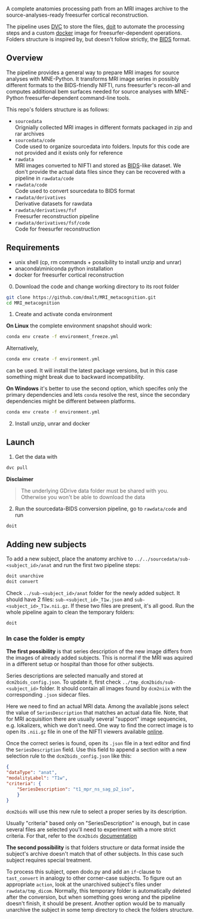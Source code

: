 A complete anatomies processing path from an MRI images archive to the
source-analyses-ready freesurfer cortical reconstruction.

The pipeline uses [DVC](https://dvc.org/) to store the files, [doit](https://pydoit.org/) to
automate the processing steps and a custom [docker](https://www.docker.com/) image for
freesurfer-dependent operations. Folders structure is inspired by, but doesn't follow strictly, the
[BIDS](https://bids.neuroimaging.io/) format.

Overview
--------
The pipeline provides a general way to prepare MRI images for source analyses with MNE-Python.
It transforms MRI image series in possibly different formats to the BIDS-friendly NIFTI, runs
freesurfer's recon-all and computes additional bem surfaces needed for source analyses with
MNE-Python freesurfer-dependent command-line tools.

This repo's folders structure is as follows:

- `sourcedata`\
    Orignially collected MRI images in different formats packaged in zip and rar archives
- `sourcedata/code`\
    Code used to organize sourcedata into folders. Inputs for this code are not provided and it
    exists only for reference
- `rawdata`\
    MRI images converted to NIFTI and stored as [BIDS](https://bids.neuroimaging.io/)-like dataset.
    We don't provide the actual data files since they can be recovered with a pipeline in `rawdata/code`
- `rawdata/code`\
    Code used to convert sourcedata to BIDS format
- `rawdata/derivatives`\
    Derivative datasets for rawdata
- `rawdata/derivatives/fsf`\
    Freesurfer reconstruction pipeline
- `rawdata/derivatives/fsf/code`\
    Code for freesurfer reconstruction


Requirements
------------
- unix shell (cp, rm commands + possibility to install unzip and unrar)
- anaconda\miniconda python installation
- docker for freesurfer cortical reconstruction

0. Download the code and change working directory to its root folder

```bash
git clone https://github.com/dmalt/MRI_metacognition.git
cd MRI_metacognition
```

1. Create and activate conda environment

**On Linux** the complete environment snapshot should work:
```bash
conda env create -f environment_freeze.yml
```
Alternatively,
```bash
conda env create -f environment.yml
```
can be used. It will install the latest package versions, but in this case something
might break due to backward incompatibility.

**On Windows** it's better to use the second option, which specifes only the primary dependencies and lets
`conda` resolve the rest, since the secondary dependencies might be different between platforms.
```bash
conda env create -f environment.yml
```


2. Install unzip, unrar and docker

Launch
------
1. Get the data with
```bash
dvc pull
```

**Disclaimer**
> The underlying GDrive data folder must be shared with you.
> Otherwise you won't be able to download the data

2. Run the sourcedata-BIDS conversion pipeline, go to `rawdata/code` and run
```bash
doit
```

Adding new subjects
-------------------
To add a new subject, place the anatomy archive to `../../sourcedata/sub-<subject_id>/anat`
and run the first two pipeline steps:
```bash
doit unarchive
doit convert
```

Check `../sub-<subject_id>/anat` folder for the newly added subject. It should have 2 files:
`sub-<subject_id>_T1w.json` and `sub-<subject_id>_T1w.nii.gz`. If these two files are present, it's all good.
Run the whole pipeline again to clean the temporary folders:

```bash
doit
```

### In case the folder is empty

**The first possibility** is that series description of the new image differs
from the images of already added subjects. This is normal if the MRI was
aquired in a different setup or hospital than those for other subjects.

Series descriptions are selected manually and stored at `dcm2bids_config.json`.
To update it, first check `../tmp_dcm2bids/sub-<subject_id>` folder. It should
contain all images found by `dcm2niix` with the corresponding `.json` sidecar files.

Here we need to find an actual MRI data. Among the available jsons select the
value of `SeriesDescription` that matches an actual data file. Note, that for
MRI acquisition there are usually several "support" image sequencies, e.g.
lokalizers, which we don't need. One way to find the correct image is to open
its `.nii.gz` file in one of the NIFTI viewers available [online](https://socr.umich.edu/HTML5/BrainViewer/).

Once the correct series is found, open its `.json` file in a text editor and find the `SeriesDescription` field.
Use this field to append a section with a new selection rule to the `dcm2bids_config.json` like this:

```json
{
"dataType": "anat",
"modalityLabel": "T1w",
"criteria": {
    "SeriesDescription": "t1_mpr_ns_sag_p2_iso",
    }
}
```

`dcm2bids` will use this new rule to select a proper series by its description.

Usually "criteria" based only on "SeriesDescription" is enough, but in case
several files are selected you'll need to experiment with a more strict
criteria. For that, refer to the `dcm2bids`
[documentation](https://unfmontreal.github.io/Dcm2Bids/docs/how-to/create-config-file/)

**The second possibility** is that folders structure or data format inside the subject's
archive doesn't match that of other subjects. In this case such subject requires special
treatment.

To process this subject, open dodo.py and add an `if`-clause to `tast_convert` in analogy
to other corner-case subjects. To figure out an appropriate `action`, look at the unarchived
subject's files under `rawdata/tmp_dicom`. Normally, this temporary folder is automatically
deleted after the conversion, but when something goes wrong and the pipeline doesn't finish,
it should be present. Another option would be to manually unarchive the subject in some temp
directory to check the folders structure.

